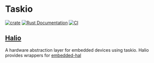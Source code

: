 # Taskio
[![crate](https://img.shields.io/crates/v/taskio.svg)](https://crates.io/crates/taskio)
[![Rust Documentation](https://img.shields.io/badge/api-rustdoc-blue.svg)](https://docs.rs/taskio)
[![CI](https://github.com/matthunz/taskio/actions/workflows/rust.yml/badge.svg)](https://github.com/matthunz/taskio/actions/workflows/rust.yml)

## [Halio](https://github.com/matthunz/halio)
A hardware abstraction layer for embedded devices using taskio.
Halio provides wrappers for [embedded-hal](https://github.com/rust-embedded/embedded-hal)
